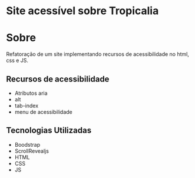 # Site acessível sobre Tropicalia
# Sobre
Refatoração de um site implementando recursos de acessibilidade no html, css e JS.
## Recursos de acessibilidade
- Atributos aria
- alt
- tab-index
- menu de acessibilidade
## Tecnologias Utilizadas
- Boodstrap     
- ScrollRevealjs
- HTML
- CSS
- JS